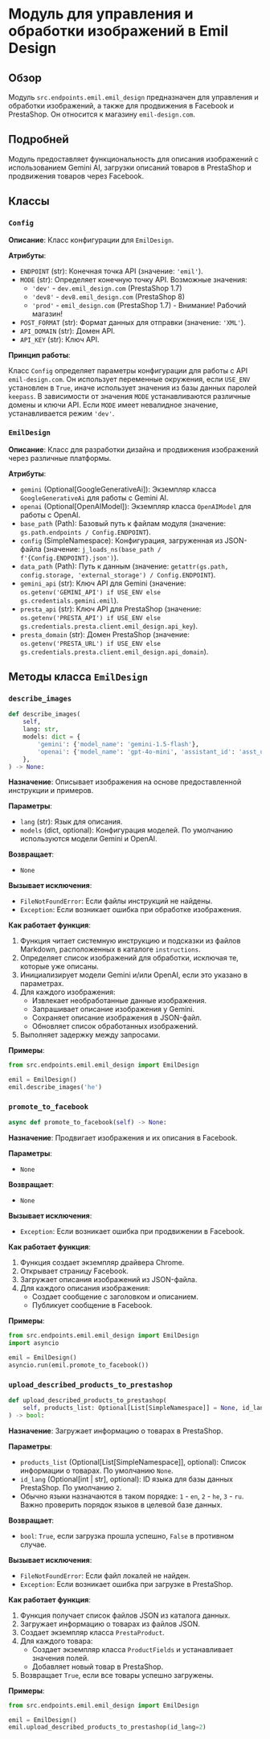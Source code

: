 # Модуль для управления и обработки изображений в Emil Design

## Обзор

Модуль `src.endpoints.emil.emil_design` предназначен для управления и обработки изображений, а также для продвижения в Facebook и PrestaShop. Он относится к магазину `emil-design.com`.

## Подробней

Модуль предоставляет функциональность для описания изображений с использованием Gemini AI, загрузки описаний товаров в PrestaShop и продвижения товаров через Facebook.

## Классы

### `Config`

**Описание**: Класс конфигурации для `EmilDesign`.

**Атрибуты**:

*   `ENDPOINT` (str): Конечная точка API (значение: `'emil'`).
*   `MODE` (str): Определяет конечную точку API. Возможные значения:
    *   `'dev'` - `dev.emil_design.com` (PrestaShop 1.7)
    *   `'dev8'` - `dev8.emil_design.com` (PrestaShop 8)
    *   `'prod'` - `emil_design.com` (PrestaShop 1.7) - Внимание! Рабочий магазин!
*   `POST_FORMAT` (str): Формат данных для отправки (значение: `'XML'`).
*   `API_DOMAIN` (str): Домен API.
*   `API_KEY` (str): Ключ API.

**Принцип работы**:

Класс `Config` определяет параметры конфигурации для работы с API `emil-design.com`. Он использует переменные окружения, если `USE_ENV` установлен в `True`, иначе использует значения из базы данных паролей `keepass`. В зависимости от значения `MODE` устанавливаются различные домены и ключи API. Если `MODE` имеет невалидное значение, устанавливается режим `'dev'`.

### `EmilDesign`

**Описание**: Класс для разработки дизайна и продвижения изображений через различные платформы.

**Атрибуты**:

*   `gemini` (Optional[GoogleGenerativeAi]): Экземпляр класса `GoogleGenerativeAi` для работы с Gemini AI.
*   `openai` (Optional[OpenAIModel]): Экземпляр класса `OpenAIModel` для работы с OpenAI.
*   `base_path` (Path): Базовый путь к файлам модуля (значение: `gs.path.endpoints / Config.ENDPOINT`).
*   `config` (SimpleNamespace): Конфигурация, загруженная из JSON-файла (значение: `j_loads_ns(base_path / f'{Config.ENDPOINT}.json')`).
*   `data_path` (Path): Путь к данным (значение: `getattr(gs.path, config.storage, 'external_storage') / Config.ENDPOINT`).
*   `gemini_api` (str): Ключ API для Gemini (значение: `os.getenv('GEMINI_API') if USE_ENV else gs.credentials.gemini.emil`).
*   `presta_api` (str): Ключ API для PrestaShop (значение: `os.getenv('PRESTA_API') if USE_ENV else gs.credentials.presta.client.emil_design.api_key`).
*   `presta_domain` (str): Домен PrestaShop (значение: `os.getenv('PRESTA_URL') if USE_ENV else gs.credentials.presta.client.emil_design.api_domain`).

## Методы класса `EmilDesign`

### `describe_images`

```python
def describe_images(
    self,
    lang: str,
    models: dict = {
        'gemini': {'model_name': 'gemini-1.5-flash'},
        'openai': {'model_name': 'gpt-4o-mini', 'assistant_id': 'asst_uDr5aVY3qRByRwt5qFiMDk43'},
    },
) -> None:
```

**Назначение**: Описывает изображения на основе предоставленной инструкции и примеров.

**Параметры**:

*   `lang` (str): Язык для описания.
*   `models` (dict, optional): Конфигурация моделей. По умолчанию используются модели Gemini и OpenAI.

**Возвращает**:

*   `None`

**Вызывает исключения**:

*   `FileNotFoundError`: Если файлы инструкций не найдены.
*   `Exception`: Если возникает ошибка при обработке изображения.

**Как работает функция**:

1.  Функция читает системную инструкцию и подсказки из файлов Markdown, расположенных в каталоге `instructions`.
2.  Определяет список изображений для обработки, исключая те, которые уже описаны.
3.  Инициализирует модели Gemini и/или OpenAI, если это указано в параметрах.
4.  Для каждого изображения:
    *   Извлекает необработанные данные изображения.
    *   Запрашивает описание изображения у Gemini.
    *   Сохраняет описание изображения в JSON-файл.
    *   Обновляет список обработанных изображений.
5.  Выполняет задержку между запросами.

**Примеры**:

```python
from src.endpoints.emil.emil_design import EmilDesign

emil = EmilDesign()
emil.describe_images('he')
```

### `promote_to_facebook`

```python
async def promote_to_facebook(self) -> None:
```

**Назначение**: Продвигает изображения и их описания в Facebook.

**Параметры**:

*   `None`

**Возвращает**:

*   `None`

**Вызывает исключения**:

*   `Exception`: Если возникает ошибка при продвижении в Facebook.

**Как работает функция**:

1.  Функция создает экземпляр драйвера Chrome.
2.  Открывает страницу Facebook.
3.  Загружает описания изображений из JSON-файла.
4.  Для каждого описания изображения:
    *   Создает сообщение с заголовком и описанием.
    *   Публикует сообщение в Facebook.

**Примеры**:

```python
from src.endpoints.emil.emil_design import EmilDesign
import asyncio

emil = EmilDesign()
asyncio.run(emil.promote_to_facebook())
```

### `upload_described_products_to_prestashop`

```python
def upload_described_products_to_prestashop(
    self, products_list: Optional[List[SimpleNamespace]] = None, id_lang: Optional[int | str] = 2, *args, **kwards
) -> bool:
```

**Назначение**: Загружает информацию о товарах в PrestaShop.

**Параметры**:

*   `products_list` (Optional[List[SimpleNamespace]], optional): Список информации о товарах. По умолчанию `None`.
*   `id_lang` (Optional[int | str], optional): ID языка для базы данных PrestaShop. По умолчанию `2`.
*   Обычно языки назначаются в таком порядке: `1` - `en`, `2` - `he`, `3` - `ru`. Важно проверить порядок языков в целевой базе данных.

**Возвращает**:

*   `bool`: `True`, если загрузка прошла успешно, `False` в противном случае.

**Вызывает исключения**:

*   `FileNotFoundError`: Если файл локалей не найден.
*   `Exception`: Если возникает ошибка при загрузке в PrestaShop.

**Как работает функция**:

1.  Функция получает список файлов JSON из каталога данных.
2.  Загружает информацию о товарах из файлов JSON.
3.  Создает экземпляр класса `PrestaProduct`.
4.  Для каждого товара:
    *   Создает экземпляр класса `ProductFields` и устанавливает значения полей.
    *   Добавляет новый товар в PrestaShop.
5.  Возвращает `True`, если все товары успешно загружены.

**Примеры**:

```python
from src.endpoints.emil.emil_design import EmilDesign

emil = EmilDesign()
emil.upload_described_products_to_prestashop(id_lang=2)